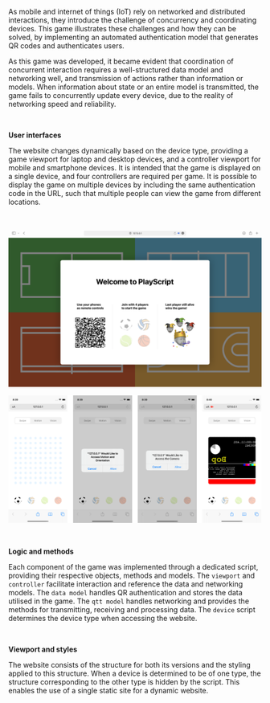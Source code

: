 As mobile and internet of things (IoT) rely on networked and distributed interactions, they introduce the challenge of concurrency and coordinating devices. This game illustrates these challenges and how they can be solved, by implementing an automated authentication model that generates QR codes and authenticates users.

As this game was developed, it became evident that coordination of concurrent interaction requires a well-structured data model and networking well, and transmission of actions rather than information or models. When information about state or an entire model is transmitted, the game fails to concurrently update every device, due to the reality of networking speed and reliability.

<br>

**User interfaces**

The website changes dynamically based on the device type, providing a game viewport for laptop and desktop devices, and a controller viewport for mobile and smartphone devices. It is intended that the game is displayed on a single device, and four controllers are required per game. It is possible to display the game on multiple devices by including the same authentication code in the URL, such that multiple people can view the game from different locations.

<br>

![alt text](desktop.png "tooltip")

![alt text](mobile.png "tooltip")

<br>

**Logic and methods**

Each component of the game was implemented through a dedicated script, providing their respective objects, methods and models. The `viewport` and `controller` facilitate interaction and reference the data and networking models. The `data model` handles QR authentication and stores the data utilised in the game. The `qtt model` handles networking and provides the methods for transmitting, receiving and processing data. The `device` script determines the device type when accessing the website.

<br>

**Viewport and styles**

The website consists of the structure for both its versions and the styling applied to this structure. When a device is determined to be of one type, the structure corresponding to the other type is hidden by the script. This enables the use of a single static site for a dynamic website.
